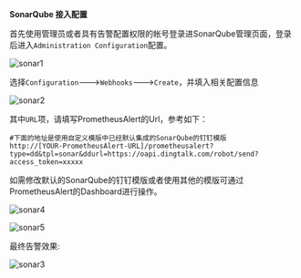  **SonarQube 接入配置**
 
首先使用管理员或者具有告警配置权限的帐号登录进SonarQube管理页面，登录后进入`Administration Configuration`配置。
 
![sonar1](https://gitee.com/feiyu563/PrometheusAlert/raw/master/doc/sonar1.png)
 
选择`Configuration`--->`Webhooks`--->`Create`，并填入相关配置信息
 
![sonar2](https://gitee.com/feiyu563/PrometheusAlert/raw/master/doc/sonar2.png)
 
其中`URL`项，请填写PrometheusAlert的Url，参考如下：

```
#下面的地址是使用自定义模版中已经默认集成的SonarQube的钉钉模版
http://[YOUR-PrometheusAlert-URL]/prometheusalert?type=dd&tpl=sonar&ddurl=https://oapi.dingtalk.com/robot/send?access_token=xxxxx
```

如需修改默认的SonarQube的钉钉模版或者使用其他的模版可通过PrometheusAlert的Dashboard进行操作。

![sonar4](https://gitee.com/feiyu563/PrometheusAlert/raw/master/doc/sonar4.png)

![sonar5](https://gitee.com/feiyu563/PrometheusAlert/raw/master/doc/sonar5.png)

最终告警效果:
 
![sonar3](https://gitee.com/feiyu563/PrometheusAlert/raw/master/doc/sonar3.png)